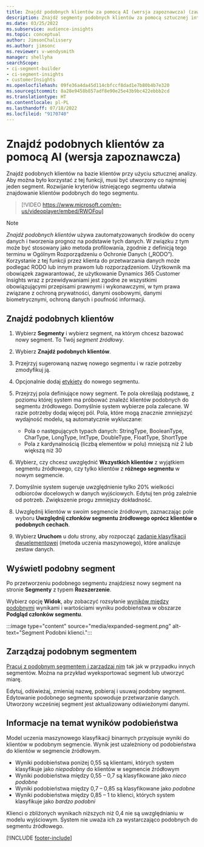 ```yaml
---
title: Znajdź podobnych klientów za pomocą AI (wersja zapoznawcza) (zawiera wideo)
description: Znajdź segmenty podobnych klientów za pomocą sztucznej inteligencji.
ms.date: 03/25/2022
ms.subservice: audience-insights
ms.topic: conceptual
author: JimsonChalissery
ms.author: jimsonc
ms.reviewer: v-wendysmith
manager: shellyha
searchScope:
- ci-segment-builder
- ci-segment-insights
- customerInsights
ms.openlocfilehash: 09fe36a4da45d114cbfccf8dad1e7b80b4b7e320
ms.sourcegitcommit: 8a28e9458b857adf8e90e25e43b9bc422ebbb2cd
ms.translationtype: HT
ms.contentlocale: pl-PL
ms.lasthandoff: 07/18/2022
ms.locfileid: "9170740"
---
```

# <a name="find-similar-customers-with-ai-preview"></a>Znajdź podobnych klientów za pomocą AI (wersja zapoznawcza)

Znajdź podobnych klientów na bazie klientów przy użyciu sztucznej analizy. Aby można było korzystać z tej funkcji, musi być utworzony co najmniej jeden segment. Rozwijanie kryteriów istniejącego segmentu ułatwia znajdowanie klientów podobnych do tego segmentu.

> [!VIDEO https://www.microsoft.com/en-us/videoplayer/embed/RWOFou]

> [!NOTE]
> *Znajdź podobnych klientów* używa zautomatyzowanych środków do oceny danych i tworzenia prognoz na podstawie tych danych. W związku z tym może być stosowany jako metoda profilowania, zgodnie z definicją tego terminu w Ogólnym Rozporządzeniu o Ochronie Danych („RODO”). Korzystanie z tej funkcji przez klienta do przetwarzania danych może podlegać RODO lub innym prawom lub rozporządzeniom. Użytkownik ma obowiązek zagwarantować, że użytkowanie Dynamics 365 Customer Insights wraz z przewidywaniami jest zgodne ze wszystkimi obowiązującymi przepisami prawnymi i wykonawczymi, w tym prawa związane z ochroną prywatności, danymi osobowymi, danymi biometrycznymi, ochroną danych i poufność informacji.

## <a name="find-similar-customers"></a>Znajdź podobnych klientów

1. Wybierz **Segmenty** i wybierz segment, na którym chcesz bazować nowy segment. To Twój *segment źródłowy*.

1. Wybierz **Znajdź podobnych klientów**.

1. Przejrzyj sugerowaną nazwę nowego segmentu i w razie potrzeby zmodyfikuj ją.

1. Opcjonalnie dodaj [etykiety](work-with-tags-columns.md#manage-tags) do nowego segmentu.

1. Przejrzyj pola definiujące nowy segment. Te pola określają podstawę, z poziomu której system ma próbować znaleźć klientów podobnych do segmentu źródłowego. Domyślnie system wybierze pola zalecane. W razie potrzeby dodaj więcej pól.
  Pola, które mogą znacznie zmniejszyć wydajność modelu, są automatycznie wykluczane:
  
   - Pola o następujących typach danych: StringType, BooleanType, CharType, LongType, IntType, DoubleType, FloatType, ShortType
   - Pola z kardynalnością (liczbą elementów w polu) mniejszą niż 2 lub większą niż 30

1. Wybierz, czy chcesz uwzględnić **Wszystkich klientów** z wyjątkiem segmentu źródłowego, czy tylko klientów z **różnego segmentu** w nowym segmencie.

1. Domyślnie system sugeruje uwzględnienie tylko 20% wielkości odbiorców docelowych w danych wyjściowych. Edytuj ten próg zależnie od potrzeb. Zwiększenie progu zmniejszy dokładność.

1. Uwzględnij klientów w swoim segmencie źródłowym, zaznaczając pole wyboru **Uwzględnij członków segmentu źródłowego oprócz klientów o podobnych cechach**.

1. Wybierz **Uruchom** u dołu strony, aby rozpocząć [zadanie klasyfikacji dwuelementowej](#about-similarity-scores) (metoda uczenia maszynowego), które analizuje zestaw danych.

## <a name="view-the-similar-segment"></a>Wyświetl podobny segment

Po przetworzeniu podobnego segmentu znajdziesz nowy segment na stronie **Segmenty** z typem **Rozszerzenie**.

Wybierz opcję **Widok**, aby zobaczyć rozsyłanie [wyników między podobnymi](#about-similarity-scores) wynikami i wartościami wyniku podobieństwa w obszarze **Podgląd członków segmentu**.

:::image type="content" source="media/expanded-segment.png" alt-text="Segment Podobni klienci.":::

## <a name="manage-a-similar-segment"></a>Zarządzaj podobnym segmentem

[Pracuj z podobnym segmentem i zarządzaj nim](segments.md#manage-existing-segments) tak jak w przypadku innych segmentów. Można na przykład wyeksportować segment lub utworzyć miarę.

Edytuj, odświeżaj, zmieniaj nazwę, pobieraj i usuwaj podobny segment. Edytowanie podobnego segmentu spowoduje przetwarzanie danych. Utworzony wcześniej segment jest aktualizowany odświeżonymi danymi.

## <a name="about-similarity-scores"></a>Informacje na temat wyników podobieństwa

Model uczenia maszynowego klasyfikacji binarnych przypisuje wyniki do klientów w podobnym segmencie. Wynik jest uzależniony od podobieństwa do klientów w segmencie źródłowym.

- Wyniki podobieństwa poniżej 0,55 są klientami, których system klasyfikuje jako *niepodobny* do klientów w segmencie źródłowym
- Wyniki podobieństwa między 0,55 – 0,7 są klasyfikowane jako *nieco podobne*
- Wyniki podobieństwa między 0,7 – 0,85 są klasyfikowane jako *podobne*
- Wyniki podobieństwa między 0,85 – 1 to klienci, których system klasyfikuje jako *bardzo podobni*

Klienci o zbliżonych wynikach niższych niż 0,4 nie są uwzględnianiu w modelu wyjściowym. System nie uważa ich za wystarczająco podobnych do segmentu źródłowego.

[!INCLUDE [footer-include](includes/footer-banner.md)]
